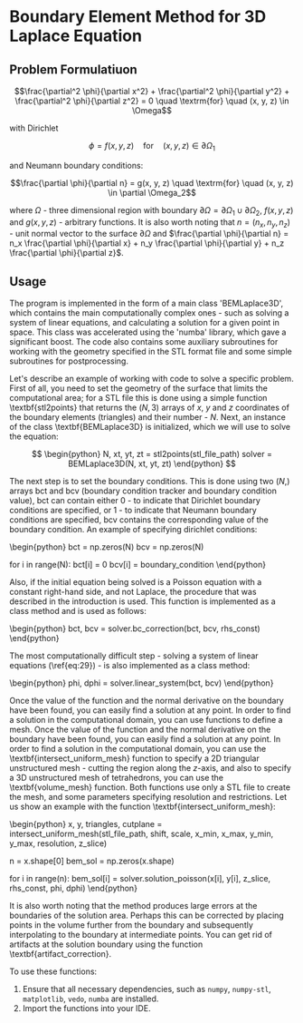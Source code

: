 # Boundary Element Method for 3D Laplace Equation

## Problem Formulatiuon

$$\frac{\partial^2 \phi}{\partial x^2} + \frac{\partial^2 \phi}{\partial y^2} + \frac{\partial^2 \phi}{\partial z^2} = 0 \quad \textrm{for} \quad (x, y, z) \in \Omega$$ 

with Dirichlet

$$\phi = f(x, y, z) \quad \textrm{for} \quad (x, y, z) \in \partial \Omega_1$$

and Neumann boundary conditions:

$$\frac{\partial \phi}{\partial n} = g(x, y, z) \quad \textrm{for} \quad (x, y, z) \in \partial \Omega_2$$

where $\Omega$ - three dimensional region with boundary $\partial \Omega = \partial \Omega_1 \cup \partial \Omega_2$, $f(x, y, z)$ and $g(x, y, z)$ - arbitrary functions. It is also worth noting that $n = (n_x, n_y, n_z)$ - unit normal vector to the surface $\partial \Omega$ and $\frac{\partial \phi}{\partial n} = n_x \frac{\partial \phi}{\partial x} + n_y \frac{\partial \phi}{\partial y} + n_z \frac{\partial \phi}{\partial z}$.

## Usage

The program is implemented in the form of a main class 'BEMLaplace3D', which contains the main computationally complex ones - such as solving a system of linear equations, and calculating a solution for a given point in space. This class was accelerated using the 'numba' library, which gave a significant boost. The code also contains some auxiliary subroutines for working with the geometry specified in the STL format file and some simple subroutines for postprocessing.
    
Let's describe an example of working with code to solve a specific problem. First of all, you need to set the geometry of the surface that limits the computational area; for a STL file this is done using a simple function \textbf{stl2points} that returns the $(N, 3)$ arrays of $x$, $y$ and $z$ coordinates of the boundary elements (triangles) and their number - $N$. Next, an instance of the class \textbf{BEMLaplace3D} is initialized, which we will use to solve the equation:

$$
\begin{python}
N, xt, yt, zt = stl2points(stl_file_path)
solver = BEMLaplace3D(N, xt, yt, zt)
\end{python}
$$

The next step is to set the boundary conditions. This is done using two $(N, )$ arrays bct and bcv (boundary condition tracker and boundary condition value), bct can contain either 0 - to indicate that Dirichlet boundary conditions are specified, or 1 - to indicate that Neumann boundary conditions are specified, bcv contains the corresponding value of the boundary condition. An example of specifying dirichlet conditions:

\begin{python}
bct = np.zeros(N)
bcv = np.zeros(N)

for i in range(N):
  bct[i] = 0
  bcv[i] = boundary_condition
\end{python}

Also, if the initial equation being solved is a Poisson equation with a constant right-hand side, and not Laplace, the procedure that was described in the introduction is used. This function is implemented as a class method and is used as follows:
    
\begin{python}
bct, bcv = solver.bc_correction(bct, bcv, rhs_const)
\end{python}

The most computationally difficult step - solving a system of linear equations (\ref{eq:29}) - is also implemented as a class method:

\begin{python}
phi, dphi = solver.linear_system(bct, bcv)
\end{python}

Once the value of the function and the normal derivative on the boundary have been found, you can easily find a solution at any point. In order to find a solution in the computational domain, you can use functions to define a mesh. Once the value of the function and the normal derivative on the boundary have been found, you can easily find a solution at any point. In order to find a solution in the computational domain, you can use the \textbf{intersect\_uniform\_mesh} function to specify a 2D triangular unstructured mesh - cutting the region along the $z$-axis, and also to specify a 3D unstructured mesh of tetrahedrons, you can use the \textbf{volume\_mesh} function. Both functions use only a STL file to create the mesh, and some parameters specifying resolution and restrictions. Let us show an example with the function \textbf{intersect\_uniform\_mesh}:

\begin{python}
x, y, triangles, cutplane = intersect_uniform_mesh(stl_file_path, shift, scale, x_min, x_max, y_min, y_max, resolution, z_slice)

n = x.shape[0]
bem_sol = np.zeros(x.shape)

for i in range(n):
  bem_sol[i] = solver.solution_poisson(x[i], y[i], z_slice, rhs_const, phi, dphi)
\end{python}

It is also worth noting that the method produces large errors at the boundaries of the solution area. Perhaps this can be corrected by placing points in the volume further from the boundary and subsequently interpolating to the boundary at intermediate points. You can get rid of artifacts at the solution boundary using the function \textbf{artifact\_correction}.

To use these functions:

1. Ensure that all necessary dependencies, such as `numpy`, `numpy-stl`, `matplotlib`, `vedo`, `numba` are installed.
2. Import the functions into your IDE.
